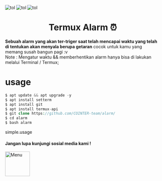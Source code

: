 ![tol](https://img.shields.io/badge/Code-BY%20POLYGON-yellowgreen)
![tol](https://img.shields.io/github/watchers/COINTER-team/bot-rand?color=green&logoColor=black&style=social)
![tol](https://img.shields.io/badge/Code-Bash%20shell-green)
<div align="center">
  <h1>Termux Alarm ⏰</h1>
</div>

<p> <strong>Sebuah alarm yang akan ter-triger saat telah mencapai waktu yang telah di tentukan akan menyala berupa getaran</strong>
cocok untuk kamu yang memang susah bangun pagi :v </br>
Note : Mengatur waktu && memberhentikan alarm hanya bisa di lakukan melalui Terminal / Termux; </p>

# usage
```php
$ apt update && apt upgrade -y
$ apt install setterm
$ apt install git
$ apt install termux-api
$ git clone https://github.com/COINTER-team/alarm/
$ cd alarm
$ bash alarm
```

simple.usage

<h4> Jangan lupa kunjungi sosial media kami !</h4>
<a href="https://youtube.com/channel/UCtu-GcxKL8kJBXpR1wfMgWg">
  <img align="left" alt="Menu" width="80px" src="https://github.com/Bayu12345677/tolol/blob/main/5296522_youtube_youtube%20logo_icon.svg" />
</a>
